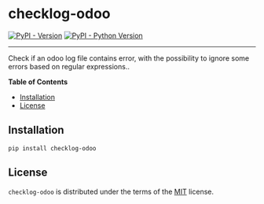 # checklog-odoo

[![PyPI - Version](https://img.shields.io/pypi/v/checklog-odoo.svg)](https://pypi.org/project/checklog-odoo)
[![PyPI - Python Version](https://img.shields.io/pypi/pyversions/checklog-odoo.svg)](https://pypi.org/project/checklog-odoo)

-----

<!--- shortdesc-begin -->

Check if an odoo log file contains error, with the possibility to ignore some errors based on regular expressions..

<!--- shortdesc-end -->

**Table of Contents**

- [Installation](#installation)
- [License](#license)

## Installation

```console
pip install checklog-odoo
```

## License

`checklog-odoo` is distributed under the terms of the [MIT](https://spdx.org/licenses/MIT.html) license.

